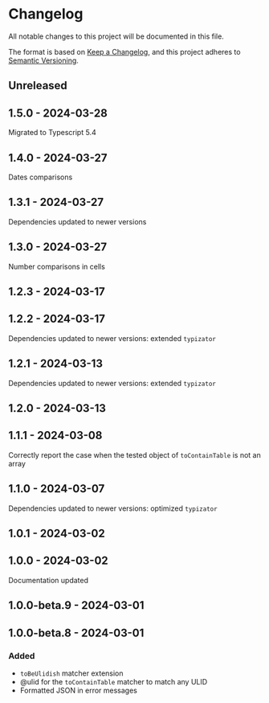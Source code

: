 # Changelog
All notable changes to this project will be documented in this file.

The format is based on [Keep a Changelog](https://keepachangelog.com/en/1.0.0/),
and this project adheres to [Semantic Versioning](https://semver.org/spec/v2.0.0.html).

## Unreleased

## 1.5.0 - 2024-03-28
Migrated to Typescript 5.4

## 1.4.0 - 2024-03-27
Dates comparisons

## 1.3.1 - 2024-03-27
Dependencies updated to newer versions

## 1.3.0 - 2024-03-27
Number comparisons in cells

## 1.2.3 - 2024-03-17

## 1.2.2 - 2024-03-17
Dependencies updated to newer versions: extended `typizator`

## 1.2.1 - 2024-03-13
Dependencies updated to newer versions: extended `typizator`

## 1.2.0 - 2024-03-13

## 1.1.1 - 2024-03-08
Correctly report the case when the tested object of `toContainTable` is not an array

## 1.1.0 - 2024-03-07
Dependencies updated to newer versions: optimized `typizator`

## 1.0.1 - 2024-03-02

## 1.0.0 - 2024-03-02
Documentation updated

## 1.0.0-beta.9 - 2024-03-01

## 1.0.0-beta.8 - 2024-03-01
### Added
- `toBeUlidish` matcher extension
- @ulid for the `toContainTable` matcher to match any ULID
- Formatted JSON in error messages
